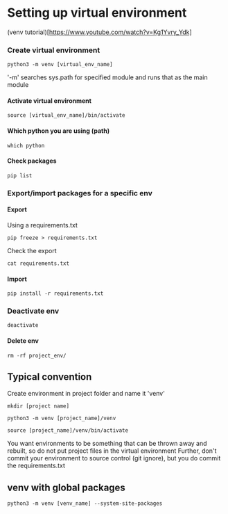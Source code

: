# Setting up virtual environment

(venv tutorial)[https://www.youtube.com/watch?v=Kg1Yvry_Ydk]

### Create virtual environment
```
python3 -m venv [virtual_env_name]
```
'-m' searches sys.path for specified module and runs that as the main module
#### Activate virtual environment
```
source [virtual_env_name]/bin/activate
```
#### Which python you are using (path)
```
which python
```
#### Check packages
```
pip list
```

### Export/import packages for a specific env
#### Export
Using a requirements.txt
```
pip freeze > requirements.txt
```
Check the export
```
cat requirements.txt
```
#### Import
```
pip install -r requirements.txt
```

### Deactivate env
```
deactivate
```
#### Delete env
```
rm -rf project_env/
```

## Typical convention

Create environment in project folder and name it 'venv'
```
mkdir [project name]

python3 -m venv [project_name]/venv

source [project_name]/venv/bin/activate
```
You want environments to be something that can be thrown away and rebuilt, so do not put project files in the virtual environment
Further, don't commit your environment to source control (git ignore), but you do commit the requirements.txt

## venv with global packages
```
python3 -m venv [venv_name] --system-site-packages
```
